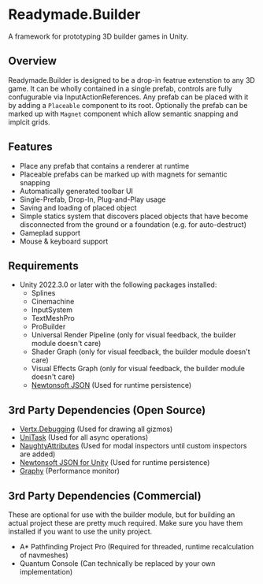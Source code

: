 # Readymade.Builder
A framework for prototyping 3D builder games in Unity.

## Overview

Readymade.Builder is designed to be a drop-in featrue extenstion to any 3D game. It can be wholly contained in a single prefab, controls are fully confugurable via InputActionReferences. Any prefab can be placed with it by adding a `Placeable` component to its root. Optionally the prefab can be marked up with `Magnet` component which allow semantic snapping and implcit grids.

## Features

- Place any prefab that contains a renderer at runtime
- Placeable prefabs can be marked up with magnets for semantic snapping
- Automatically generated toolbar UI
- Single-Prefab, Drop-In, Plug-and-Play usage
- Saving and loading of placed object
- Simple statics system that discovers placed objects that have become disconnected from the ground or a foundation (e.g. for auto-destruct)
- Gameplad support
- Mouse & keyboard support

## Requirements

- Unity 2022.3.0 or later with the following packages installed:
  - Splines
  - Cinemachine
  - InputSystem
  - TextMeshPro
  - ProBuilder
  - Universal Render Pipeline (only for visual feedback, the builder module doesn't care)
  - Shader Graph (only for visual feedback, the builder module doesn't care)
  - Visual Effects Graph (only for visual feedback, the builder module doesn't care)
  - [Newtonsoft JSON](https://docs.unity3d.com/Packages/com.unity.nuget.newtonsoft-json@3.2/manual/index.html) (Used for runtime persistence)


## 3rd Party Dependencies (Open Source)

- [Vertx.Debugging](https://github.com/vertxxyz/Vertx.Debugging) (Used for drawing all gizmos)
- [UniTask](https://github.com/Cysharp/UniTask) (Used for all async operations)
- [NaughtyAttributes](https://github.com/dbrizov/NaughtyAttributes) (Used for modal inspectors until custom inspectors are added)
- [Newtonsoft JSON for Unity](https://github.com/applejag/Newtonsoft.Json-for-Unity) (Used for runtime persistence)
- [Graphy](https://openupm.com/packages/com.tayx.graphy/) (Performance monitor)

## 3rd Party Dependencies (Commercial)

These are optional for use with the builder module, but for building an actual project these are pretty much required. Make sure you have them installed if you want to use the unity project.

- A* Pathfinding Project Pro (Required for threaded, runtime recalculation of navmeshes)
- Quantum Console (Can technically be replaced by your own implementation)
